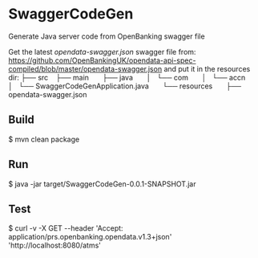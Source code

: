 # SwaggerCodeGen

Generate Java server code from OpenBanking swagger file


Get the latest *opendata-swagger.json* swagger file from: https://github.com/OpenBankingUK/opendata-api-spec-compiled/blob/master/opendata-swagger.json
and put it in the resources dir:
    ├── src
        ├── main
            ├── java
            │   └── com
            │       └── accn
            │           └── SwaggerCodeGenApplication.java
            └── resources
                ├── opendata-swagger.json


## Build

$ mvn clean package

## Run

$ java -jar target/SwaggerCodeGen-0.0.1-SNAPSHOT.jar

## Test

$ curl -v -X GET --header 'Accept: application/prs.openbanking.opendata.v1.3+json' 'http://localhost:8080/atms'

